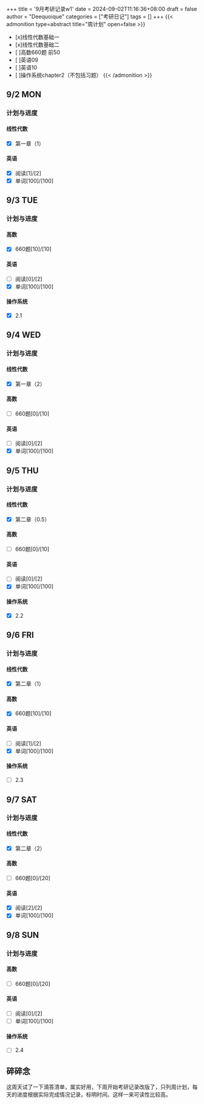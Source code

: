 +++
title = '9月考研记录w1'
date = 2024-09-02T11:16:36+08:00
draft = false
author = "Deequoique"
categories = ["考研日记"]
tags = []
+++
{{< admonition type=abstract title="周计划" open=false >}}
- [x]线性代数基础一
- [x]线性代数基础二
- [ ]高数660题 前50
- [ ]英语09
- [ ]英语10
- [ ]操作系统chapter2（不包括习题）
{{< /admonition >}}

## 9/2 MON
### 计划与进度
#### 线性代数
- [x] 第一章（1）
#### 英语
- [x] 阅读[1]/[2]
- [x] 单词[100]/[100]

## 9/3 TUE
### 计划与进度
#### 高数
- [x] 660题[10]/[10]
#### 英语
- [ ] 阅读[0]/[2]
- [x] 单词[100]/[100]
#### 操作系统
- [x] 2.1

## 9/4 WED
### 计划与进度
#### 线性代数
- [x] 第一章（2）
#### 高数
- [ ] 660题[0]/[10]
#### 英语
- [ ] 阅读[0]/[2]
- [x] 单词[100]/[100]

## 9/5 THU
### 计划与进度
#### 线性代数
- [x] 第二章（0.5）
#### 高数
- [ ] 660题[0]/[10]
#### 英语
- [ ] 阅读[0]/[2]
- [x] 单词[100]/[100]
#### 操作系统
- [x] 2.2

## 9/6 FRI
### 计划与进度
#### 线性代数
- [x] 第二章（1）
#### 高数
- [x] 660题[10]/[10]
#### 英语
- [ ] 阅读[1]/[2]
- [x] 单词[100]/[100]
#### 操作系统
- [ ] 2.3

## 9/7 SAT
### 计划与进度
#### 线性代数
- [x] 第二章（2）
#### 高数
- [ ] 660题[0]/[20]
#### 英语
- [x] 阅读[2]/[2]
- [x] 单词[100]/[100]

## 9/8 SUN
### 计划与进度
#### 高数
- [ ] 660题[0]/[20]
#### 英语
- [ ] 阅读[0]/[2]
- [ ] 单词[100]/[100]
#### 操作系统
- [ ] 2.4

## 碎碎念
这周天试了一下滴答清单，属实好用，下周开始考研记录改版了，只列周计划，每天的进度根据实际完成情况记录，标明时间。这样一来可读性比较高。